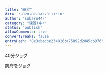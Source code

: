 ```yaml
---
title: "練習"
date: '2020-07-24T23:11:10'
author: "subaru44k"
category: "練習(中)"
status: "publish"
allowComments: true
convertBreaks: false
entryHash: "8e3cbedbe2340162a75892d2d45cb976"
---
```

40分ジョグ

防府をジョグ
